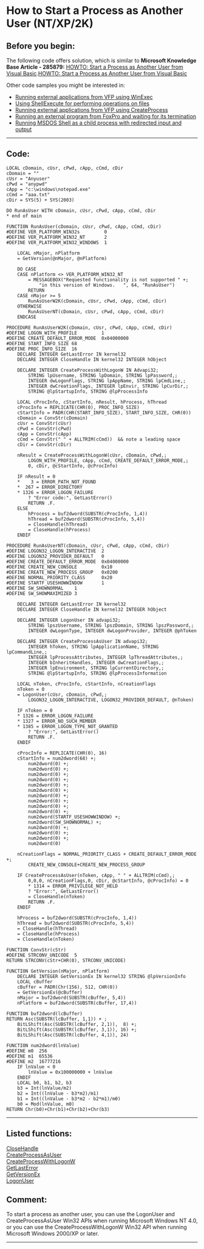 
# How to Start a Process as Another User (NT/XP/2K)

## Before you begin:
The following code offers solution, which is similar to **Microsoft Knowledge Base Article - 285879:** <a href="http://support.microsoft.com/default.aspx?scid=kb%3Ben-us%3B285879">HOWTO: Start a Process as Another User from Visual Basic</a>.[HOWTO: Start a Process as Another User from Visual Basic](sample_000.md)  

Other code samples you might be interested in:  
* [Running external applications from VFP using WinExec](sample_002.md)  
* [Using ShellExecute for performing operations on files](sample_093.md)  
* [Running external applications from VFP using CreateProcess](sample_003.md)  
* [Running an external program from FoxPro and waiting for its termination](sample_377.md)  
* [Running MSDOS Shell as a child process with redirected input and output](sample_477.md)  

  
***  


## Code:
```foxpro  
LOCAL cDomain, cUsr, cPwd, cApp, cCmd, cDir
cDomain = ""
cUsr = "Anyuser"
cPwd = "anypwd"
cApp = "c:\windows\notepad.exe"
cCmd = "aaa.txt"
cDir = SYS(5) + SYS(2003)

DO RunAsUser WITH cDomain, cUsr, cPwd, cApp, cCmd, cDir
* end of main

FUNCTION RunAsUser(cDomain, cUsr, cPwd, cApp, cCmd, cDir)
#DEFINE VER_PLATFORM_WIN32s         0
#DEFINE VER_PLATFORM_WIN32_NT       2
#DEFINE VER_PLATFORM_WIN32_WINDOWS  1

	LOCAL nMajor, nPlatform
	= GetVersion(@nMajor, @nPlatform)

	DO CASE
	CASE nPlatform <> VER_PLATFORM_WIN32_NT
		= MESSAGEBOX("Requested functionality is not supported " +;
			"in this version of Windows.   ", 64, "RunAsUser")
		RETURN
	CASE nMajor >= 5
		RunAsUserW2K(cDomain, cUsr, cPwd, cApp, cCmd, cDir)
	OTHERWISE
		RunAsUserNT(cDomain, cUsr, cPwd, cApp, cCmd, cDir)
	ENDCASE
	
PROCEDURE RunAsUserW2K(cDomain, cUsr, cPwd, cApp, cCmd, cDir)
#DEFINE LOGON_WITH_PROFILE         1
#DEFINE CREATE_DEFAULT_ERROR_MODE  0x04000000
#DEFINE START_INFO_SIZE 68
#DEFINE PROC_INFO_SIZE  16
	DECLARE INTEGER GetLastError IN kernel32
	DECLARE INTEGER CloseHandle IN kernel32 INTEGER hObject

	DECLARE INTEGER CreateProcessWithLogonW IN Advapi32;
		STRING lpUsername, STRING lpDomain, STRING lpPassword,;
		INTEGER dwLogonFlags, STRING lpAppName, STRING lpCmdLine,;
		INTEGER dwCreationFlags, INTEGER lpEnvir, STRING lpCurDir,;
		STRING @lpStartupInfo, STRING @lpProcessInfo

	LOCAL cProcInfo, cStartInfo, nResult, hProcess, hThread
	cProcInfo = REPLICATE(CHR(0), PROC_INFO_SIZE)
	cStartInfo = PADR(CHR(START_INFO_SIZE), START_INFO_SIZE, CHR(0))
	cDomain = ConvStr(cDomain)
	cUsr = ConvStr(cUsr)
	cPwd = ConvStr(cPwd)
	cApp = ConvStr(cApp)
	cCmd = ConvStr(" " + ALLTRIM(cCmd))  && note a leading space
	cDir = ConvStr(cDir)

	nResult = CreateProcessWithLogonW(cUsr, cDomain, cPwd,;
		LOGON_WITH_PROFILE, cApp, cCmd, CREATE_DEFAULT_ERROR_MODE,;
		0, cDir, @cStartInfo, @cProcInfo)

	IF nResult = 0
	*    3 = ERROR_PATH_NOT_FOUND
	*  267 = ERROR_DIRECTORY
	* 1326 = ERROR_LOGON_FAILURE
		? "Error code:", GetLastError()
		RETURN .F.
	ELSE
		hProcess = buf2dword(SUBSTR(cProcInfo, 1,4))
		hThread = buf2dword(SUBSTR(cProcInfo, 5,4))
		= CloseHandle(hThread)
		= CloseHandle(hProcess)
	ENDIF

PROCEDURE RunAsUserNT(cDomain, cUsr, cPwd, cApp, cCmd, cDir)
#DEFINE LOGON32_LOGON_INTERACTIVE  2
#DEFINE LOGON32_PROVIDER_DEFAULT   0
#DEFINE CREATE_DEFAULT_ERROR_MODE  0x04000000
#DEFINE CREATE_NEW_CONSOLE         0x10
#DEFINE CREATE_NEW_PROCESS_GROUP   0x0200
#DEFINE NORMAL_PRIORITY_CLASS      0x20
#DEFINE STARTF_USESHOWWINDOW       1
#DEFINE SW_SHOWNORMAL    1
#DEFINE SW_SHOWMAXIMIZED 3

	DECLARE INTEGER GetLastError IN kernel32
	DECLARE INTEGER CloseHandle IN kernel32 INTEGER hObject

	DECLARE INTEGER LogonUser IN advapi32;
		STRING lpszUsername, STRING lpszDomain, STRING lpszPassword,;
		INTEGER dwLogonType, INTEGER dwLogonProvider, INTEGER @phToken

	DECLARE INTEGER CreateProcessAsUser IN advapi32;
		INTEGER hToken, STRING lpApplicationName, STRING lpCommandLine,;
		INTEGER lpProcessAttributes, INTEGER lpThreadAttributes,;
		INTEGER bInheritHandles, INTEGER dwCreationFlags,;
		INTEGER lpEnvironment, STRING lpCurrentDirectory,;
		STRING @lpStartupInfo, STRING @lpProcessInformation

	LOCAL nToken, cProcInfo, cStartInfo, nCreationFlags
	nToken = 0
	= LogonUser(cUsr, cDomain, cPwd,;
		LOGON32_LOGON_INTERACTIVE, LOGON32_PROVIDER_DEFAULT, @nToken)

	IF nToken = 0
	* 1326 = ERROR_LOGON_FAILURE
	* 1327 = ERROR_NO_SUCH_MEMBER
	* 1385 = ERROR_LOGON_TYPE_NOT_GRANTED
		? "Error:", GetLastError()
		RETURN .F.
	ENDIF

	cProcInfo = REPLICATE(CHR(0), 16)
	cStartInfo = num2dword(68) +;
		num2dword(0) +;
		num2dword(0) +;
		num2dword(0) +;
		num2dword(0) +;
		num2dword(0) +;
		num2dword(0) +;
		num2dword(0) +;
		num2dword(0) +;
		num2dword(0) +;
		num2dword(0) +;
		num2dword(STARTF_USESHOWWINDOW) +;
		num2dword(SW_SHOWNORMAL) +;
		num2dword(0) +;
		num2dword(0) +;
		num2dword(0) +;
		num2dword(0)

	nCreationFlags = NORMAL_PRIORITY_CLASS + CREATE_DEFAULT_ERROR_MODE +;
		CREATE_NEW_CONSOLE+CREATE_NEW_PROCESS_GROUP

	IF CreateProcessAsUser(nToken, cApp, " " + ALLTRIM(cCmd),;
		0,0,0, nCreationFlags,0, cDir, @cStartInfo, @cProcInfo) = 0
		* 1314 = ERROR_PRIVILEGE_NOT_HELD
		? "Error:", GetLastError()
		= CloseHandle(nToken)
		RETURN .F.
	ENDIF

	hProcess = buf2dword(SUBSTR(cProcInfo, 1,4))
	hThread = buf2dword(SUBSTR(cProcInfo, 5,4))
	= CloseHandle(hThread)
	= CloseHandle(hProcess)
	= CloseHandle(nToken)

FUNCTION ConvStr(cStr)
#DEFINE STRCONV_UNICODE  5
RETURN STRCONV(cStr+CHR(0), STRCONV_UNICODE)

FUNCTION GetVersion(nMajor, nPlatform)
	DECLARE INTEGER GetVersionEx IN kernel32 STRING @lpVersionInfo
	LOCAL cBuffer
	cBuffer = PADR(Chr(156), 512, CHR(0))
	= GetVersionEx(@cBuffer)
	nMajor = buf2dword(SUBSTR(cBuffer, 5,4))
	nPlatform = buf2dword(SUBSTR(cBuffer, 17,4))

FUNCTION buf2dword(lcBuffer)
RETURN Asc(SUBSTR(lcBuffer, 1,1)) + ;
	BitLShift(Asc(SUBSTR(lcBuffer, 2,1)),  8) +;
	BitLShift(Asc(SUBSTR(lcBuffer, 3,1)), 16) +;
	BitLShift(Asc(SUBSTR(lcBuffer, 4,1)), 24)

FUNCTION num2dword(lnValue)
#DEFINE m0  256
#DEFINE m1  65536
#DEFINE m2  16777216
	IF lnValue < 0
		lnValue = 0x100000000 + lnValue
	ENDIF
	LOCAL b0, b1, b2, b3
	b3 = Int(lnValue/m2)
	b2 = Int((lnValue - b3*m2)/m1)
	b1 = Int((lnValue - b3*m2 - b2*m1)/m0)
	b0 = Mod(lnValue, m0)
RETURN Chr(b0)+Chr(b1)+Chr(b2)+Chr(b3)  
```  
***  


## Listed functions:
[CloseHandle](../libraries/kernel32/CloseHandle.md)  
[CreateProcessAsUser](../libraries/advapi32/CreateProcessAsUser.md)  
[CreateProcessWithLogonW](../libraries/advapi32/CreateProcessWithLogonW.md)  
[GetLastError](../libraries/kernel32/GetLastError.md)  
[GetVersionEx](../libraries/kernel32/GetVersionEx.md)  
[LogonUser](../libraries/advapi32/LogonUser.md)  

## Comment:
To start a process as another user, you can use the LogonUser and CreateProcessAsUser Win32 APIs when running Microsoft Windows NT 4.0, or you can use the CreateProcessWithLogonW Win32 API when running Microsoft Windows 2000/XP or later.   
  
***  

